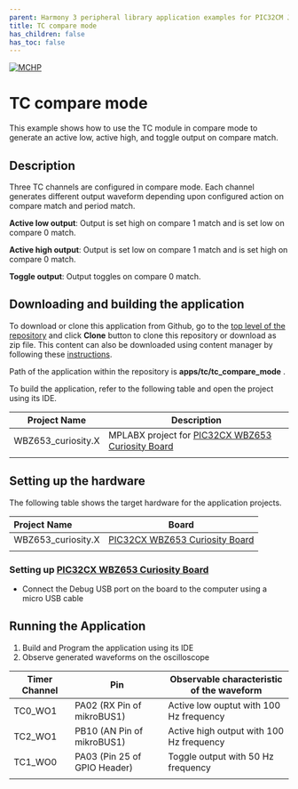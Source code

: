 ```yaml
---
parent: Harmony 3 peripheral library application examples for PIC32CM JH01 family
title: TC compare mode
has_children: false
has_toc: false
---
```


[![MCHP](https://www.microchip.com/ResourcePackages/Microchip/assets/dist/images/logo.png)](https://www.microchip.com)

# TC compare mode

This example shows how to use the TC module in compare mode to generate an active low, active high, and toggle output on compare match.

## Description

Three TC channels are configured in compare mode. Each channel generates different output waveform depending upon configured action on compare match and period match.

**Active low output**: Output is set high on compare 1 match and is
set low on compare 0 match.

**Active high output**: Output is set low on compare 1 match and is
set high on compare 0 match.

**Toggle output**: Output toggles on compare 0 match.

## Downloading and building the application

To download or clone this application from Github, go to the [top level of the repository](https://github.com/Microchip-MPLAB-Harmony/csp_apps_pic32cxbz6_wbz6) and click  **Clone** button to clone this repository or download as zip file.
This content can also be downloaded using content manager by following these [instructions](https://github.com/Microchip-MPLAB-Harmony/contentmanager/wiki).

Path of the application within the repository is **apps/tc/tc_compare_mode** .

To build the application, refer to the following table and open the project using its IDE.

| Project Name      | Description                                    |
| ------------------- | ---------------------------------------------- |
| WBZ653_curiosity.X | MPLABX project for [PIC32CX WBZ653 Curiosity Board]() |
|||

## Setting up the hardware

The following table shows the target hardware for the application projects.

| Project Name| Board|
|:---------|:---------:|
| WBZ653_curiosity.X | [PIC32CX WBZ653 Curiosity Board]()
|||

### Setting up [PIC32CX WBZ653 Curiosity Board]()

- Connect the Debug USB port on the board to the computer using a micro USB cable

## Running the Application

1. Build and Program the application using its IDE
2. Observe generated waveforms on the oscilloscope

| Timer Channel   | Pin      | Observable characteristic of the waveform
| ----------------| ---------| -----------------------------------------|
| TC0_WO1 | PA02 (RX Pin of mikroBUS1)  | Active low ouptut with 100 Hz frequency |
| TC2_WO1 | PB10 (AN Pin of mikroBUS1)  | Active high output with 100 Hz frequency |
| TC1_WO0 | PA03 (Pin 25 of GPIO Header)  | Toggle output with 50 Hz frequency |
||||

